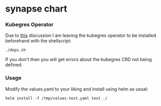 
# synapse chart

### Kubegres Operator

Due to [this](https://stackoverflow.com/questions/60283240/helm-chart-how-do-i-install-dependencies-first) discussion I am leaving the kubegres operator to be installed beforehand with the shellscript:

```
./deps.sh
```

If you don't then you will get errors about the kubegres CRD not being defined.

### Usage

Modify the values.yaml to your liking and install using helm as usual:

```
helm install -f /tmp/values-test.yaml test ./
```
